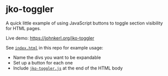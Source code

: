 # jko-toggler

A quick little example of using JavaScript buttons to toggle section visibility for HTML pages.

Live demo: https://johnkerl.org/jko-toggler

See [`index.html`](blob/master/index.html) in this repo for example usage:

* Name the divs you want to be expandable
* Set up a button for each one
* Include [`jko-toggler.js`](blob/master/jko-toggler.js) at the end of the HTML body
